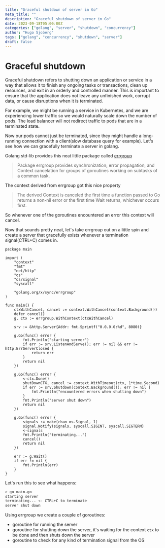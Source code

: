 ```yaml
---
title: "Graceful shutdown of server in Go"
meta_title: ""
description: "Graceful shutdown of server in Go"
date: 2023-09-18T05:00:00Z
categories: ["golang", "server", "shutdown", "concurrency"]
author: "Hugo Sjoberg"
tags: ["golang", "concurrency", "shutdown", "server"]
draft: false
---
```


# Graceful shutdown

Graceful shutdown refers to shutting down an application or service in a way that allows it to finish any ongoing tasks or transactions, clean up resources, and exit in an orderly and controlled manner. This is important to ensure that the application does not leave any unfinished work, corrupt data, or cause disruptions when it is terminated.

For example, we might be running a service in Kubernetes, and we are experiencing lower traffic so we would naturally scale down the number of pods. The load balancer will not redirect traffic to pods that are in a terminated state.

Now our pods cannot just be terminated, since they might handle a long-running connection with a client(slow database query for example). Let's see how we can gracefully terminate a server in golang.

Golang std-lib provides this neat little package called [errgroup](https://pkg.go.dev/golang.org/x/sync/errgroup)

> Package errgroup provides synchronization, error propagation, and Context cancelation for groups of goroutines working on subtasks of a common task.

The context derived from errgroup got this nice property

> The derived Context is canceled the first time a function passed to Go returns a non-nil error or the first time Wait returns, whichever occurs first.

So whenever one of the goroutines encountered an error this context will cancel.

Now that sounds pretty neat, let's take errgroup out on a little spin and create a server that gracefully exists whenever a termination signal(CTRL+C) comes in.

```golang
package main

import (
    "context"
    "fmt"
    "net/http"
    "os"
    "os/signal"
    "syscall"

    "golang.org/x/sync/errgroup"
)

func main() {
    ctxWithCancel, cancel := context.WithCancel(context.Background())
    defer cancel()
    g, ctx := errgroup.WithContext(ctxWithCancel)

    srv := &http.Server{Addr: fmt.Sprintf("0.0.0.0:%d", 8080)}

    g.Go(func() error {
        fmt.Println("starting server")
        if err := srv.ListenAndServe(); err != nil && err != http.ErrServerClosed {
            return err
        }
        return nil
    })

    g.Go(func() error {
        <-ctx.Done()
        shutDownCTX, cancel := context.WithTimeout(ctx, 1*time.Second)
        if err := srv.Shutdown(context.Background()); err != nil {
            fmt.Println("encountered errors when shutting down")
        }
        fmt.Println("server shut down")
        return nil
    })

    g.Go(func() error {
        signals := make(chan os.Signal, 1)
        signal.Notify(signals, syscall.SIGINT, syscall.SIGTERM)
        <-signals
        fmt.Println("terminating...")
        cancel()
        return nil
    })

    err := g.Wait()
    if err != nil {
        fmt.Println(err)
    }
}
```

Let's run this to see what happens:
```bash
> go main.go
starting server
terminating... <- CTRL+C to terminate
server shut down
```

Using errgroup we create a couple of goroutines:
- goroutine for running the server
- goroutine for shutting down the server, it's waiting for the context `ctx` to be done and then shuts down the server
- goroutine to check for any kind of termination signal from the OS
